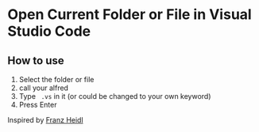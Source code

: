 # Open Current Folder or File in Visual Studio Code

## How to use

1. Select the folder or file
2. call your alfred
3. Type `` .vs`` in it (or could be changed to your own keyword)
4. Press Enter



Inspired by [Franz Heidl](http://www.franzheidl.de)